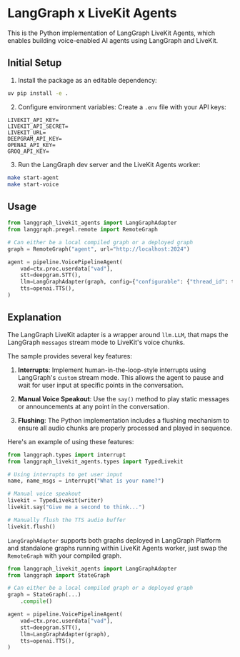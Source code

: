 # LangGraph x LiveKit Agents

This is the Python implementation of LangGraph LiveKit Agents, which enables building voice-enabled AI agents using LangGraph and LiveKit.

## Initial Setup

1. Install the package as an editable dependency:

```bash
uv pip install -e .
```

2. Configure environment variables:
   Create a `.env` file with your API keys:

```
LIVEKIT_API_KEY=
LIVEKIT_API_SECRET=
LIVEKIT_URL=
DEEPGRAM_API_KEY=
OPENAI_API_KEY=
GROQ_API_KEY=
```

3. Run the LangGraph dev server and the LiveKit Agents worker:

```bash
make start-agent
make start-voice
```

## Usage

```python
from langgraph_livekit_agents import LangGraphAdapter
from langgraph.pregel.remote import RemoteGraph

# Can either be a local compiled graph or a deployed graph
graph = RemoteGraph("agent", url="http://localhost:2024")

agent = pipeline.VoicePipelineAgent(
    vad=ctx.proc.userdata["vad"],
    stt=deepgram.STT(),
    llm=LangGraphAdapter(graph, config={"configurable": {"thread_id": thread_id}}),
    tts=openai.TTS(),
)
```

## Explanation

The LangGraph LiveKit adapter is a wrapper around `llm.LLM`, that maps the LangGraph `messages` stream mode to LiveKit's voice chunks.

The sample provides several key features:

1. **Interrupts**: Implement human-in-the-loop-style interrupts using LangGraph's `custom` stream mode. This allows the agent to pause and wait for user input at specific points in the conversation.

2. **Manual Voice Speakout**: Use the `say()` method to play static messages or announcements at any point in the conversation.

3. **Flushing**: The Python implementation includes a flushing mechanism to ensure all audio chunks are properly processed and played in sequence.

Here's an example of using these features:

```python
from langgraph.types import interrupt
from langgraph_livekit_agents.types import TypedLivekit

# Using interrupts to get user input
name, name_msgs = interrupt("What is your name?")

# Manual voice speakout
livekit = TypedLivekit(writer)
livekit.say("Give me a second to think...")

# Manually flush the TTS audio buffer
livekit.flush()
```

`LangGraphAdapter` supports both graphs deployed in LangGraph Platform and standalone graphs running within LiveKit Agents worker, just swap the `RemoteGraph` with your compiled graph.

```python
from langgraph_livekit_agents import LangGraphAdapter
from langgraph import StateGraph

# Can either be a local compiled graph or a deployed graph
graph = StateGraph(...)
    .compile()

agent = pipeline.VoicePipelineAgent(
    vad=ctx.proc.userdata["vad"],
    stt=deepgram.STT(),
    llm=LangGraphAdapter(graph),
    tts=openai.TTS(),
)
```
